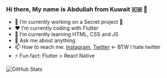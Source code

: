 

### Hi there, My name is Abdullah from Kuwait 🇰🇼 👋


- 🔭 I’m currently working on a Secret project 👀
- ❤️ I’m currently coding with Flutter
- 🌱 I’m currently learning HTML, CSS and JS
- 💬 Ask me about anything
- 📫 How to reach me: [Instagram](https://www.instagram.com/developer.kw/), [Twitter](https://twitter.com/a_munaikh) <- BTW I hate twitter
- ⚡️ Fun fact: Flutter > React Native 


![GitHub Stats](https://github-readme-stats.vercel.app/api?username=munaikh&count_private=true&theme=tokyonight&show_icons=true)

